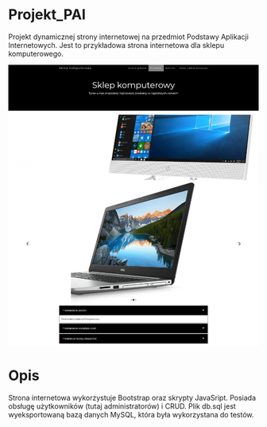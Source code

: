 # Projekt_PAI
Projekt dynamicznej strony internetowej na przedmiot Podstawy Aplikacji Internetowych. Jest to przykładowa strona internetowa dla sklepu komputerowego.

![Screenshot](https://raw.githubusercontent.com/lnarolski/Projekt_PAI/master/Screenshots/screenshot1.png)

# Opis
Strona internetowa wykorzystuje Bootstrap oraz skrypty JavaSript. Posiada obsługę użytkowników (tutaj administratorów) i CRUD. Plik db.sql jest wyeksportowaną bazą danych MySQL, która była wykorzystana do testów.
